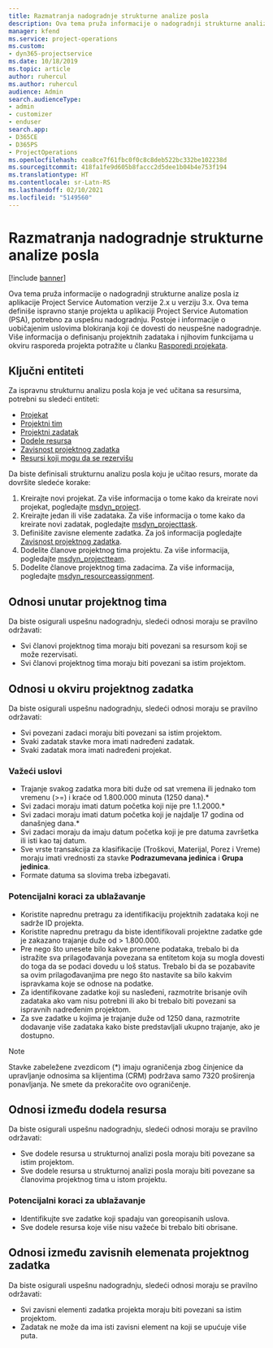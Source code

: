 ```yaml
---
title: Razmatranja nadogradnje strukturne analize posla
description: Ova tema pruža informacije o nadogradnji strukturne analize posla iz aplikacije Project Service Automation verzije 2.x u verziju 3.x.
manager: kfend
ms.service: project-operations
ms.custom:
- dyn365-projectservice
ms.date: 10/18/2019
ms.topic: article
author: ruhercul
ms.author: ruhercul
audience: Admin
search.audienceType:
- admin
- customizer
- enduser
search.app:
- D365CE
- D365PS
- ProjectOperations
ms.openlocfilehash: cea8ce7f61fbc0f0c8c8deb522bc332be102238d
ms.sourcegitcommit: 418fa1fe9d605b8faccc2d5dee1b04b4e753f194
ms.translationtype: HT
ms.contentlocale: sr-Latn-RS
ms.lasthandoff: 02/10/2021
ms.locfileid: "5149560"
---
```

# <a name="upgrade-considerations-for-the-work-breakdown-structure"></a>Razmatranja nadogradnje strukturne analize posla

[!include [banner](../includes/psa-now-project-operations.md)]

Ova tema pruža informacije o nadogradnji strukturne analize posla iz aplikacije Project Service Automation verzije 2.x u verziju 3.x. Ova tema definiše ispravno stanje projekta u aplikaciji Project Service Automation (PSA), potrebno za uspešnu nadogradnju. Postoje i informacije o uobičajenim uslovima blokiranja koji će dovesti do neuspešne nadogradnje. Više informacija o definisanju projektnih zadataka i njihovim funkcijama u okviru rasporeda projekta potražite u članku [Rasporedi projekata](project-creating.md).

## <a name="key-entities"></a>Ključni entiteti
Za ispravnu strukturnu analizu posla koja je već učitana sa resursima, potrebni su sledeći entiteti:

- [Projekat](https://docs.microsoft.com/dynamics365/customerengagement/on-premises/developer/entities/msdyn_project)
- [Projektni tim](https://docs.microsoft.com/dynamics365/customerengagement/on-premises/developer/entities/msdyn_projectteam)
- [Projektni zadatak](https://docs.microsoft.com/dynamics365/customerengagement/on-premises/developer/entities/msdyn_projecttask)
- [Dodele resursa](https://docs.microsoft.com/dynamics365/customerengagement/on-premises/developer/entities/msdyn_resourceassignment)
- [Zavisnost projektnog zadatka](https://docs.microsoft.com/dynamics365/customerengagement/on-premises/developer/entities/msdyn_projecttaskdependency)
- [Resursi koji mogu da se rezervišu](https://docs.microsoft.com/dynamics365/customerengagement/on-premises/developer/entities/bookableresource)

Da biste definisali strukturnu analizu posla koju je učitao resurs, morate da dovršite sledeće korake:

1. Kreirajte novi projekat. Za više informacija o tome kako da kreirate novi projekat, pogledajte [msdyn_project](https://docs.microsoft.com/dynamics365/customerengagement/on-premises/developer/entities/msdyn_project).
2. Kreirajte jedan ili više zadataka. Za više informacija o tome kako da kreirate novi zadatak, pogledajte [msdyn_projecttask](https://docs.microsoft.com/dynamics365/customerengagement/on-premises/developer/entities/msdyn_projecttask).
3. Definišite zavisne elemente zadatka. Za još informacija pogledajte [Zavisnost projektnog zadatka](https://docs.microsoft.com/dynamics365/customerengagement/on-premises/developer/entities/msdyn_projecttaskdependency).
4. Dodelite članove projektnog tima projektu. Za više informacija, pogledajte [msdyn_projectteam](https://docs.microsoft.com/dynamics365/customerengagement/on-premises/developer/entities/msdyn_projectteam).
5. Dodelite članove projektnog tima zadacima. Za više informacija, pogledajte [msdyn_resourceassignment](https://docs.microsoft.com/dynamics365/customerengagement/on-premises/developer/entities/msdyn_resourceassignment).

## <a name="project-team-relationships"></a>Odnosi unutar projektnog tima

Da biste osigurali uspešnu nadogradnju, sledeći odnosi moraju se pravilno održavati:
- Svi članovi projektnog tima moraju biti povezani sa resursom koji se može rezervisati.
- Svi članovi projektnog tima moraju biti povezani sa istim projektom. 

## <a name="project-task-relationships"></a>Odnosi u okviru projektnog zadatka
Da biste osigurali uspešnu nadogradnju, sledeći odnosi moraju se pravilno održavati:

- Svi povezani zadaci moraju biti povezani sa istim projektom.
- Svaki zadatak stavke mora imati nadređeni zadatak.
- Svaki zadatak mora imati nadređeni projekat.

### <a name="valid-conditions"></a>Važeći uslovi

- Trajanje svakog zadatka mora biti duže od sat vremena ili jednako tom vremenu (>=) i kraće od 1.800.000 minuta (1250 dana).*
- Svi zadaci moraju imati datum početka koji nije pre 1.1.2000.*
- Svi zadaci moraju imati datum početka koji je najdalje 17 godina od današnjeg dana.*
- Svi zadaci moraju da imaju datum početka koji je pre datuma završetka ili isti kao taj datum.
- Sve vrste transakcija za klasifikacije (Troškovi, Materijal, Porez i Vreme) moraju imati vrednosti za stavke **Podrazumevana jedinica** i **Grupa jedinica**.
- Formate datuma sa slovima treba izbegavati.

### <a name="potential-mitigation-steps"></a>Potencijalni koraci za ublažavanje
- Koristite naprednu pretragu za identifikaciju projektnih zadataka koji ne sadrže ID projekta.
- Koristite naprednu pretragu da biste identifikovali projektne zadatke gde je zakazano trajanje duže od > 1.800.000.
- Pre nego što unesete bilo kakve promene podataka, trebalo bi da istražite sva prilagođavanja povezana sa entitetom koja su mogla dovesti do toga da se podaci dovedu u loš status. Trebalo bi da se pozabavite sa ovim prilagođavanjima pre nego što nastavite sa bilo kakvim ispravkama koje se odnose na podatke.
- Za identifikovane zadatke koji su nasleđeni, razmotrite brisanje ovih zadataka ako vam nisu potrebni ili ako bi trebalo biti povezani sa ispravnih nadređenim projektom.
- Za sve zadatke u kojima je trajanje duže od 1250 dana, razmotrite dodavanje više zadataka kako biste predstavljali ukupno trajanje, ako je dostupno.

> [!NOTE]
> Stavke zabeležene zvezdicom (\*) imaju ograničenja zbog činjenice da upravljanje odnosima sa klijentima (CRM) podržava samo 7320 proširenja ponavljanja. Ne smete da prekoračite ovo ograničenje.

## <a name="resource-assignment-relationships"></a>Odnosi između dodela resursa
Da biste osigurali uspešnu nadogradnju, sledeći odnosi moraju se pravilno održavati:

- Sve dodele resursa u strukturnoj analizi posla moraju biti povezane sa istim projektom.
- Sve dodele resursa u strukturnoj analizi posla moraju biti povezane sa članovima projektnog tima u istom projektu.

### <a name="potential-mitigation-steps"></a>Potencijalni koraci za ublažavanje
- Identifikujte sve zadatke koji spadaju van goreopisanih uslova.  
- Sve dodele resursa koje više nisu važeće bi trebalo biti obrisane.

## <a name="project-task-dependency-relationships"></a>Odnosi između zavisnih elemenata projektnog zadatka
Da biste osigurali uspešnu nadogradnju, sledeći odnosi moraju se pravilno održavati:

- Svi zavisni elementi zadatka projekta moraju biti povezani sa istim projektom.
- Zadatak ne može da ima isti zavisni element na koji se upućuje više puta.

